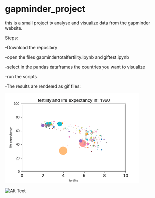# gapminder_project
this is a small project to analyse and visualize data from the gapminder website.

Steps:

  -Download the repository
  
  -open the files gapmindertotalfertility.ipynb and giftest.ipynb
  
  -select in the pandas dataframes the countries you want to visualize
  
  -run the scripts

  -The results are rendered as gif files:

![Alt Text](https://github.com/castillogo/gapminder_project/blob/master/lifeexpectvrsfertilitypop.gif)

![Alt Text](https://github.com/castillogo/gapminder_project/blob/master/life_expectancy.gif)
